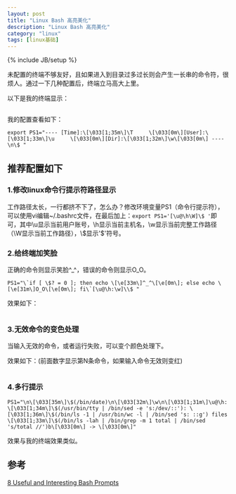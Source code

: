 ```yaml
---
layout: post
title: "Linux Bash 高亮美化"
description: "Linux Bash 高亮美化"
category: "linux"
tags: [linux基础]
---
```

{% include JB/setup %}
<p>未配置的终端不够友好，且如果进入到目录过多过长则会产生一长串的命令符，很烦人。通过一下几种配置后，终端立马高大上里。</p>

<p>以下是我的终端显示：</p>

<p><img src="http://beginman.qiniudn.com/bash" alt="" /></p>

<p>我的配置查看如下：</p>

<pre><code>export PS1="---- [Time]:\[\033[1;35m\]\T     \[\033[0m\][User]:\[\033[1;33m\]\u     \[\033[0m\][Dir]:\[\033[1;32m\]\w\[\033[0m\] ----\n\$ "
</code></pre>

<!--more-->

<h2>推荐配置如下</h2>

<h3>1.修改linux命令行提示符路径显示</h3>

<p>工作路径太长，一行都挤不下了，怎么办？修改环境变量PS1（命令行提示符），可以使用vi编辑~/.bashrc文件，在最后加上：<code>export PS1='[\u@\h\W]\$ '</code>即可，其中\u显示当前用户账号，\h显示当前主机名，\w显示当前完整工作路径（\W显示当前工作路径），\$显示'$'符号。</p>

<h3>2.给终端加笑脸</h3>

<p>正确的命令则显示笑脸^_^，错误的命令则显示O_O。</p>

<pre><code>PS1="\`if [ \$? = 0 ]; then echo \[\e[33m\]^_^\[\e[0m\]; else echo \[\e[31m\]O_O\[\e[0m\]; fi\`[\u@\h:\w]\\$ "
</code></pre>

<p>效果如下：</p>

<p><img src="http://beginman.qiniudn.com/bash1" alt="" /></p>

<h3>3.无效命令的变色处理</h3>

<p>当输入无效的命令，或者运行失败，可以变个颜色处理下。</p>

<p>效果如下：(前面数字显示第N条命令，如果输入命令无效则变红)</p>

<p><img src="http://beginman.qiniudn.com/bash2" alt="" /></p>

<h3>4.多行提示</h3>

<pre><code>PS1="\n\[\033[35m\]\$(/bin/date)\n\[\033[32m\]\w\n\[\033[1;31m\]\u@\h: \[\033[1;34m\]\$(/usr/bin/tty | /bin/sed -e 's:/dev/::'): \[\033[1;36m\]\$(/bin/ls -1 | /usr/bin/wc -l | /bin/sed 's: ::g') files \[\033[1;33m\]\$(/bin/ls -lah | /bin/grep -m 1 total | /bin/sed 's/total //')b\[\033[0m\] -&gt; \[\033[0m\]"
</code></pre>

<p>效果与我的终端效果类似。</p>

<h2>参考</h2>

<p><a href="http://www.maketecheasier.com/8-useful-and-interesting-bash-prompts/">8 Useful and Interesting Bash Prompts</a></p>
